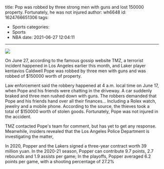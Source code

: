 title: Pop was robbed by three strong men with guns and lost 150000 property. Fortunately, he was not injured
author: wh6648
id: 1624766651306
tags: 
- Sports
categories: 
- Sports
- NBA
date: 2021-06-27 12:04:11
---
![](https://p7.itc.cn/q_70/images01/20210627/d3ea7f046e724364b897f2d1131d1d6f.jpeg)


On June 27, according to the famous gossip website TMZ, a terrorist incident happened in Los Angeles earlier this month, and Laker player kentavios Caldwell Pope was robbed by three men with guns and was robbed of $150000 worth of property.

Law enforcement said the robbery happened at 4 a.m. local time on June 17, when Pope and his friends were chatting in the driveway. A car suddenly braked and three men rushed down with guns. The robbers demanded that Pope and his friends hand over all their finances... Including a Rolex watch, jewelry and a mobile phone. According to the source, the thieves took a total of $150000 worth of stolen goods. Fortunately, Pope was not injured in the accident.

TMZ contacted Pope's team for comment, but has yet to get any response. Meanwhile, insiders revealed that the Los Angeles Police Department is investigating the matter,

In 2020, Popper and the Lakers signed a three-year contract worth 39 million yuan. In the 2020-21 season, Popper can contribute 9.7 points, 2.7 rebounds and 1.9 assists per game; In the playoffs, Popper averaged 6.2 points per game, with a shooting percentage of 27.2%

